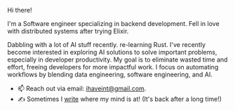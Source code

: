 Hi there!

I'm a Software engineer specializing in backend development. Fell in love with distributed systems after trying Elixir.

Dabbling with a lot of AI stuff recently. re-learning Rust. I've recently become interested in exploring AI solutions to solve important problems, especially in developer productivity. My goal is to eliminate wasted time and effort, freeing developers for more impactful work. I focus on automating workflows by blending data engineering, software engineering, and AI.

- 📫 Reach out via email: ihaveint@gmail.com.
- ✍️ Sometimes I <a href="https://ihaveint.github.io">write</a> where my mind is at! (It's back after a long time!)
